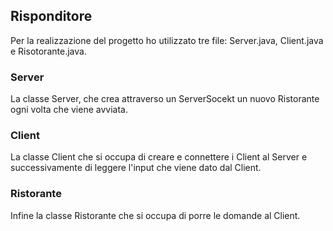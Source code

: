 ## Risponditore

Per la realizzazione del progetto ho utilizzato tre file: Server.java, Client.java e Risotorante.java.

### Server

La classe Server, che crea attraverso un ServerSocekt un nuovo Ristorante ogni volta che viene avviata. 

### Client

La classe Client che si occupa di creare e connettere i Client al Server e successivamente di leggere l'input che viene dato dal Client.

### Ristorante

Infine la classe Ristorante che si occupa di porre le domande al Client.
